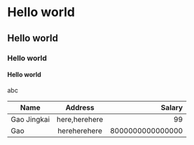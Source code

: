 # Hello world
## Hello world
### Hello world
#### Hello world

abc

| Name | Address | Salary |
| ----- | :-----: | -----: |
| Gao Jingkai | here,herehere | 99 |
| Gao | hereherehere | 8000000000000000 |
